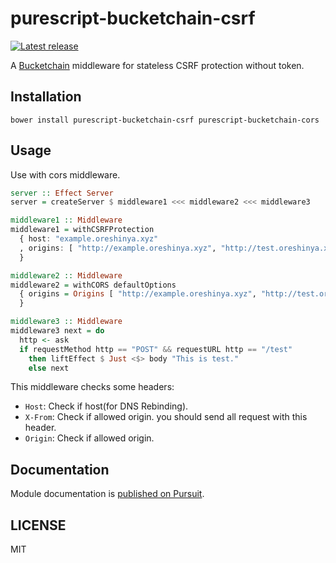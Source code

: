 # purescript-bucketchain-csrf

[![Latest release](http://img.shields.io/github/release/Bucketchain/purescript-bucketchain-csrf.svg)](https://github.com/Bucketchain/purescript-bucketchain-csrf/releases)

A [Bucketchain](https://github.com/Bucketchain/purescript-bucketchain) middleware for stateless CSRF protection without token.

## Installation

```
bower install purescript-bucketchain-csrf purescript-bucketchain-cors
```

## Usage

Use with cors middleware.

```purescript
server :: Effect Server
server = createServer $ middleware1 <<< middleware2 <<< middleware3

middleware1 :: Middleware
middleware1 = withCSRFProtection
  { host: "example.oreshinya.xyz"
  , origins: [ "http://example.oreshinya.xyz", "http://test.oreshinya.xyz" ]
  }

middleware2 :: Middleware
middleware2 = withCORS defaultOptions
  { origins = Origins [ "http://example.oreshinya.xyz", "http://test.oreshinya.xyz" ]
  }

middleware3 :: Middleware
middleware3 next = do
  http <- ask
  if requestMethod http == "POST" && requestURL http == "/test"
    then liftEffect $ Just <$> body "This is test."
    else next
```

This middleware checks some headers:
- `Host`: Check if host(for DNS Rebinding).
- `X-From`: Check if allowed origin. you should send all request with this header.
- `Origin`: Check if allowed origin.

## Documentation

Module documentation is [published on Pursuit](http://pursuit.purescript.org/packages/purescript-bucketchain-csrf).

## LICENSE

MIT
